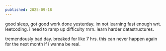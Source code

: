 ```yaml
---
published: 2025-09-18
---
```


good sleep, got good work done yesterday. im not learning fast enough wrt. leetcoding. i need to ramp up difficulty rnrn. learn harder datastructures. 

tremendously bad day. breaked for like 7 hrs. this can never happen again for the next month if i wanna be real. 